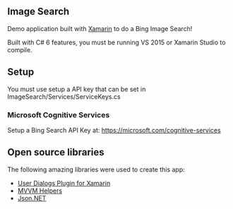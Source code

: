 ## Image Search 

Demo application built with [Xamarin](http://xamarin.com) to do a Bing Image Search!

Built with C# 6 features, you must be running VS 2015 or Xamarin Studio to compile. 

## Setup

You must use setup a API key that can be set in ImageSearch/Services/ServiceKeys.cs

### Microsoft Cognitive Services

Setup a Bing Search API Key at: https://microsoft.com/cognitive-services


## Open source libraries
The following amazing libraries were used to create this app:

* [User Dialogs Plugin for Xamarin](https://github.com/aritchie/userdialogs)
* [MVVM Helpers](https://github.com/jamesmontemagno/mvvm-helpers)
* [Json.NET](http://www.newtonsoft.com/json)
